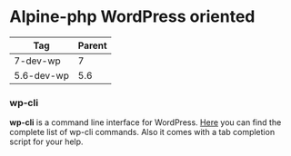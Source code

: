 # Alpine-php WordPress oriented

|   Tag      | Parent |
|------------|--------|
| 7-dev-wp   | 7      |
| 5.6-dev-wp | 5.6    |

### wp-cli

**wp-cli** is a command line interface for WordPress. [Here](https://wp-cli.org/commands/) you can find the complete list of wp-cli commands. Also it comes with a tab completion script for your help.

